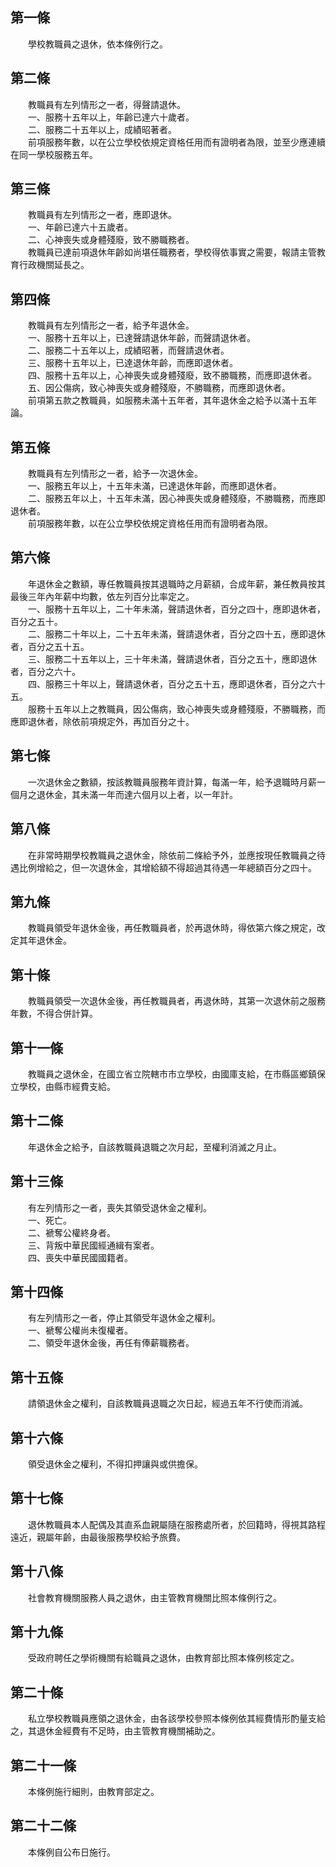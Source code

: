 第一條 
-------
　　學校教職員之退休，依本條例行之。  


第二條 
-------
　　教職員有左列情形之一者，得聲請退休。  
　　一、服務十五年以上，年齡已達六十歲者。  
　　二、服務二十五年以上，成績昭著者。  
　　前項服務年數，以在公立學校依規定資格任用而有證明者為限，並至少應連續在同一學校服務五年。  


第三條 
-------
　　教職員有左列情形之一者，應即退休。  
　　一、年齡已達六十五歲者。  
　　二、心神喪失或身體殘廢，致不勝職務者。  
　　教職員已達前項退休年齡如尚堪任職務者，學校得依事實之需要，報請主管教育行政機關延長之。  


第四條 
-------
　　教職員有左列情形之一者，給予年退休金。  
　　一、服務十五年以上，已達聲請退休年齡，而聲請退休者。  
　　二、服務二十五年以上，成績昭著，而聲請退休者。  
　　三、服務十五年以上，已達退休年齡，而應即退休者。  
　　四、服務十五年以上，心神喪失或身體殘廢，致不勝職務，而應即退休者。  
　　五、因公傷病，致心神喪失或身體殘廢，不勝職務，而應即退休者。  
　　前項第五款之教職員，如服務未滿十五年者，其年退休金之給予以滿十五年論。  


第五條 
-------
　　教職員有左列情形之一者，給予一次退休金。  
　　一、服務五年以上，十五年未滿，已達退休年齡，而應即退休者。  
　　二、服務五年以上，十五年未滿，因心神喪失或身體殘廢，不勝職務，而應即退休者。  
　　前項服務年數，以在公立學校依規定資格任用而有證明者為限。  


第六條 
-------
　　年退休金之數額，專任教職員按其退職時之月薪額，合成年薪，兼任教員按其最後三年內年薪中均數，依左列百分比率定之。  
　　一、服務十五年以上，二十年未滿，聲請退休者，百分之四十，應即退休者，百分之五十。  
　　二、服務二十年以上，二十五年未滿，聲請退休者，百分之四十五，應即退休者，百分之五十五。  
　　三、服務二十五年以上，三十年未滿，聲請退休者，百分之五十，應即退休者，百分之六十。  
　　四、服務三十年以上，聲請退休者，百分之五十五，應即退休者，百分之六十五。  
　　服務十五年以上之教職員，因公傷病，致心神喪失或身體殘廢，不勝職務，而應即退休者，除依前項規定外，再加百分之十。  


第七條 
-------
　　一次退休金之數額，按該教職員服務年資計算，每滿一年，給予退職時月薪一個月之退休金，其未滿一年而達六個月以上者，以一年計。  


第八條 
-------
　　在非常時期學校教職員之退休金，除依前二條給予外，並應按現任教職員之待遇比例增給之，但一次退休金，其增給額不得超過其待遇一年總額百分之四十。  


第九條 
-------
　　教職員領受年退休金後，再任教職員者，於再退休時，得依第六條之規定，改定其年退休金。  


第十條 
-------
　　教職員領受一次退休金後，再任教職員者，再退休時，其第一次退休前之服務年數，不得合併計算。  


第十一條 
---------
　　教職員之退休金，在國立省立院轄市市立學校，由國庫支給，在市縣區鄉鎮保立學校，由縣市經費支給。  


第十二條 
---------
　　年退休金之給予，自該教職員退職之次月起，至權利消滅之月止。  


第十三條 
---------
　　有左列情形之一者，喪失其領受退休金之權利。  
　　一、死亡。  
　　二、褫奪公權終身者。  
　　三、背叛中華民國經通緝有案者。  
　　四、喪失中華民國國籍者。  


第十四條 
---------
　　有左列情形之一者，停止其領受年退休金之權利。  
　　一、褫奪公權尚未復權者。  
　　二、領受年退休金後，再任有俸薪職務者。  


第十五條 
---------
　　請領退休金之權利，自該教職員退職之次日起，經過五年不行使而消滅。  


第十六條 
---------
　　領受退休金之權利，不得扣押讓與或供擔保。  


第十七條 
---------
　　退休教職員本人配偶及其直系血親屬隨在服務處所者，於回籍時，得視其路程遠近，親屬年齡，由最後服務學校給予旅費。  


第十八條 
---------
　　社會教育機關服務人員之退休，由主管教育機關比照本條例行之。  


第十九條 
---------
　　受政府聘任之學術機關有給職員之退休，由教育部比照本條例核定之。  


第二十條 
---------
　　私立學校教職員應領之退休金，由各該學校參照本條例依其經費情形酌量支給之，其退休金經費有不足時，由主管教育機關補助之。  


第二十一條 
-----------
　　本條例施行細則，由教育部定之。  


第二十二條 
-----------
　　本條例自公布日施行。